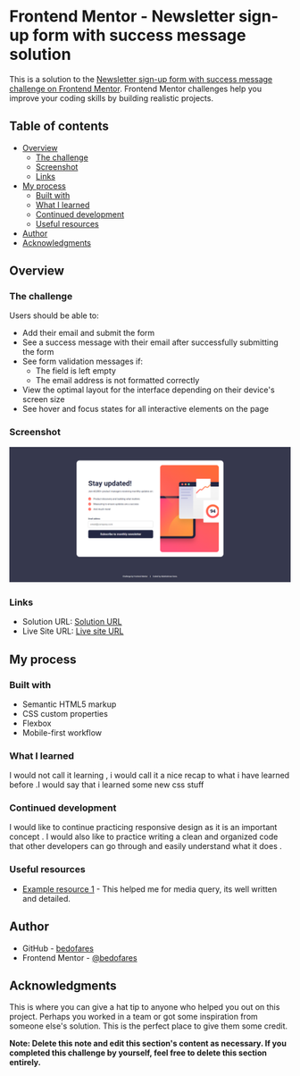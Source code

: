 # Frontend Mentor - Newsletter sign-up form with success message solution

This is a solution to the [Newsletter sign-up form with success message challenge on Frontend Mentor](https://www.frontendmentor.io/challenges/newsletter-signup-form-with-success-message-3FC1AZbNrv). Frontend Mentor challenges help you improve your coding skills by building realistic projects. 

## Table of contents

- [Overview](#overview)
  - [The challenge](#the-challenge)
  - [Screenshot](#screenshot)
  - [Links](#links)
- [My process](#my-process)
  - [Built with](#built-with)
  - [What I learned](#what-i-learned)
  - [Continued development](#continued-development)
  - [Useful resources](#useful-resources)
- [Author](#author)
- [Acknowledgments](#acknowledgments)


## Overview

### The challenge

Users should be able to:

- Add their email and submit the form
- See a success message with their email after successfully submitting the form
- See form validation messages if:
  - The field is left empty
  - The email address is not formatted correctly
- View the optimal layout for the interface depending on their device's screen size
- See hover and focus states for all interactive elements on the page

### Screenshot

![](./solution.png)

### Links

- Solution URL: [Solution URL](https://www.frontendmentor.io/solutions/newslettersignupwithsuccessmessagemain-solution-1eyTrRDsh6)
- Live Site URL: [Live site URL](https://frontendmentornewsletter.netlify.app/)

## My process

### Built with

- Semantic HTML5 markup
- CSS custom properties
- Flexbox
- Mobile-first workflow

### What I learned

I would not call it learning  , i would call it a nice recap to what i have learned before .I would say that i learned some new css stuff 


### Continued development

I would like to continue practicing responsive design as it is an important concept . I would also like to practice writing a clean and organized code that other developers can go through and easily understand what it does .


### Useful resources

- [Example resource 1](https://www.freecodecamp.org/news/css-media-queries-breakpoints-media-types-standard-resolutions-and-more/) - This helped me for media query, its well written and detailed.


## Author

- GitHub - [bedofares](https://github.com/bedofares)
- Frontend Mentor - [@bedofares](https://www.frontendmentor.io/profile/bedofares)


## Acknowledgments

This is where you can give a hat tip to anyone who helped you out on this project. Perhaps you worked in a team or got some inspiration from someone else's solution. This is the perfect place to give them some credit.

**Note: Delete this note and edit this section's content as necessary. If you completed this challenge by yourself, feel free to delete this section entirely.**
